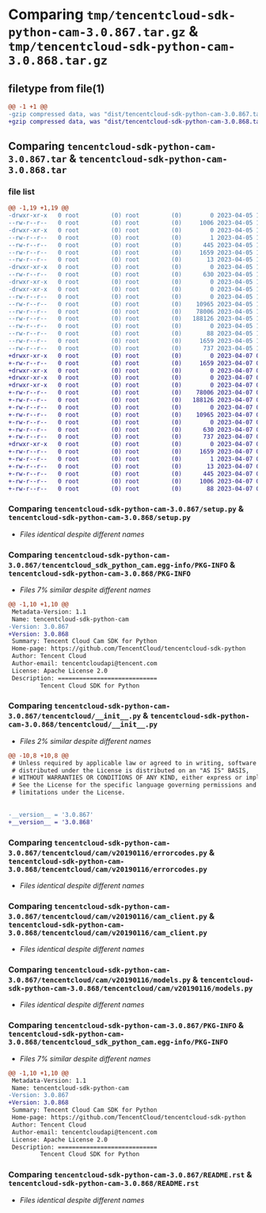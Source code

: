 # Comparing `tmp/tencentcloud-sdk-python-cam-3.0.867.tar.gz` & `tmp/tencentcloud-sdk-python-cam-3.0.868.tar.gz`

## filetype from file(1)

```diff
@@ -1 +1 @@
-gzip compressed data, was "dist/tencentcloud-sdk-python-cam-3.0.867.tar", last modified: Wed Apr  5 16:23:04 2023, max compression
+gzip compressed data, was "dist/tencentcloud-sdk-python-cam-3.0.868.tar", last modified: Fri Apr  7 00:22:01 2023, max compression
```

## Comparing `tencentcloud-sdk-python-cam-3.0.867.tar` & `tencentcloud-sdk-python-cam-3.0.868.tar`

### file list

```diff
@@ -1,19 +1,19 @@
-drwxr-xr-x   0 root         (0) root         (0)        0 2023-04-05 16:23:04.000000 tencentcloud-sdk-python-cam-3.0.867/
--rw-r--r--   0 root         (0) root         (0)     1006 2023-04-05 16:23:04.000000 tencentcloud-sdk-python-cam-3.0.867/setup.py
-drwxr-xr-x   0 root         (0) root         (0)        0 2023-04-05 16:23:04.000000 tencentcloud-sdk-python-cam-3.0.867/tencentcloud_sdk_python_cam.egg-info/
--rw-r--r--   0 root         (0) root         (0)        1 2023-04-05 16:23:04.000000 tencentcloud-sdk-python-cam-3.0.867/tencentcloud_sdk_python_cam.egg-info/dependency_links.txt
--rw-r--r--   0 root         (0) root         (0)      445 2023-04-05 16:23:04.000000 tencentcloud-sdk-python-cam-3.0.867/tencentcloud_sdk_python_cam.egg-info/SOURCES.txt
--rw-r--r--   0 root         (0) root         (0)     1659 2023-04-05 16:23:04.000000 tencentcloud-sdk-python-cam-3.0.867/tencentcloud_sdk_python_cam.egg-info/PKG-INFO
--rw-r--r--   0 root         (0) root         (0)       13 2023-04-05 16:23:04.000000 tencentcloud-sdk-python-cam-3.0.867/tencentcloud_sdk_python_cam.egg-info/top_level.txt
-drwxr-xr-x   0 root         (0) root         (0)        0 2023-04-05 16:23:04.000000 tencentcloud-sdk-python-cam-3.0.867/tencentcloud/
--rw-r--r--   0 root         (0) root         (0)      630 2023-04-05 16:23:04.000000 tencentcloud-sdk-python-cam-3.0.867/tencentcloud/__init__.py
-drwxr-xr-x   0 root         (0) root         (0)        0 2023-04-05 16:23:04.000000 tencentcloud-sdk-python-cam-3.0.867/tencentcloud/cam/
-drwxr-xr-x   0 root         (0) root         (0)        0 2023-04-05 16:23:04.000000 tencentcloud-sdk-python-cam-3.0.867/tencentcloud/cam/v20190116/
--rw-r--r--   0 root         (0) root         (0)        0 2023-04-05 16:23:04.000000 tencentcloud-sdk-python-cam-3.0.867/tencentcloud/cam/v20190116/__init__.py
--rw-r--r--   0 root         (0) root         (0)    10965 2023-04-05 16:23:04.000000 tencentcloud-sdk-python-cam-3.0.867/tencentcloud/cam/v20190116/errorcodes.py
--rw-r--r--   0 root         (0) root         (0)    78006 2023-04-05 16:23:04.000000 tencentcloud-sdk-python-cam-3.0.867/tencentcloud/cam/v20190116/cam_client.py
--rw-r--r--   0 root         (0) root         (0)   188126 2023-04-05 16:23:04.000000 tencentcloud-sdk-python-cam-3.0.867/tencentcloud/cam/v20190116/models.py
--rw-r--r--   0 root         (0) root         (0)        0 2023-04-05 16:23:04.000000 tencentcloud-sdk-python-cam-3.0.867/tencentcloud/cam/__init__.py
--rw-r--r--   0 root         (0) root         (0)       88 2023-04-05 16:23:04.000000 tencentcloud-sdk-python-cam-3.0.867/setup.cfg
--rw-r--r--   0 root         (0) root         (0)     1659 2023-04-05 16:23:04.000000 tencentcloud-sdk-python-cam-3.0.867/PKG-INFO
--rw-r--r--   0 root         (0) root         (0)      737 2023-04-05 16:23:04.000000 tencentcloud-sdk-python-cam-3.0.867/README.rst
+drwxr-xr-x   0 root         (0) root         (0)        0 2023-04-07 00:22:01.000000 tencentcloud-sdk-python-cam-3.0.868/
+-rw-r--r--   0 root         (0) root         (0)     1659 2023-04-07 00:22:01.000000 tencentcloud-sdk-python-cam-3.0.868/PKG-INFO
+drwxr-xr-x   0 root         (0) root         (0)        0 2023-04-07 00:22:01.000000 tencentcloud-sdk-python-cam-3.0.868/tencentcloud/
+drwxr-xr-x   0 root         (0) root         (0)        0 2023-04-07 00:22:01.000000 tencentcloud-sdk-python-cam-3.0.868/tencentcloud/cam/
+drwxr-xr-x   0 root         (0) root         (0)        0 2023-04-07 00:22:01.000000 tencentcloud-sdk-python-cam-3.0.868/tencentcloud/cam/v20190116/
+-rw-r--r--   0 root         (0) root         (0)    78006 2023-04-07 00:22:01.000000 tencentcloud-sdk-python-cam-3.0.868/tencentcloud/cam/v20190116/cam_client.py
+-rw-r--r--   0 root         (0) root         (0)   188126 2023-04-07 00:22:01.000000 tencentcloud-sdk-python-cam-3.0.868/tencentcloud/cam/v20190116/models.py
+-rw-r--r--   0 root         (0) root         (0)        0 2023-04-07 00:22:01.000000 tencentcloud-sdk-python-cam-3.0.868/tencentcloud/cam/v20190116/__init__.py
+-rw-r--r--   0 root         (0) root         (0)    10965 2023-04-07 00:22:01.000000 tencentcloud-sdk-python-cam-3.0.868/tencentcloud/cam/v20190116/errorcodes.py
+-rw-r--r--   0 root         (0) root         (0)        0 2023-04-07 00:22:01.000000 tencentcloud-sdk-python-cam-3.0.868/tencentcloud/cam/__init__.py
+-rw-r--r--   0 root         (0) root         (0)      630 2023-04-07 00:22:01.000000 tencentcloud-sdk-python-cam-3.0.868/tencentcloud/__init__.py
+-rw-r--r--   0 root         (0) root         (0)      737 2023-04-07 00:22:01.000000 tencentcloud-sdk-python-cam-3.0.868/README.rst
+drwxr-xr-x   0 root         (0) root         (0)        0 2023-04-07 00:22:01.000000 tencentcloud-sdk-python-cam-3.0.868/tencentcloud_sdk_python_cam.egg-info/
+-rw-r--r--   0 root         (0) root         (0)     1659 2023-04-07 00:22:01.000000 tencentcloud-sdk-python-cam-3.0.868/tencentcloud_sdk_python_cam.egg-info/PKG-INFO
+-rw-r--r--   0 root         (0) root         (0)        1 2023-04-07 00:22:01.000000 tencentcloud-sdk-python-cam-3.0.868/tencentcloud_sdk_python_cam.egg-info/dependency_links.txt
+-rw-r--r--   0 root         (0) root         (0)       13 2023-04-07 00:22:01.000000 tencentcloud-sdk-python-cam-3.0.868/tencentcloud_sdk_python_cam.egg-info/top_level.txt
+-rw-r--r--   0 root         (0) root         (0)      445 2023-04-07 00:22:01.000000 tencentcloud-sdk-python-cam-3.0.868/tencentcloud_sdk_python_cam.egg-info/SOURCES.txt
+-rw-r--r--   0 root         (0) root         (0)     1006 2023-04-07 00:22:01.000000 tencentcloud-sdk-python-cam-3.0.868/setup.py
+-rw-r--r--   0 root         (0) root         (0)       88 2023-04-07 00:22:01.000000 tencentcloud-sdk-python-cam-3.0.868/setup.cfg
```

### Comparing `tencentcloud-sdk-python-cam-3.0.867/setup.py` & `tencentcloud-sdk-python-cam-3.0.868/setup.py`

 * *Files identical despite different names*

### Comparing `tencentcloud-sdk-python-cam-3.0.867/tencentcloud_sdk_python_cam.egg-info/PKG-INFO` & `tencentcloud-sdk-python-cam-3.0.868/PKG-INFO`

 * *Files 7% similar despite different names*

```diff
@@ -1,10 +1,10 @@
 Metadata-Version: 1.1
 Name: tencentcloud-sdk-python-cam
-Version: 3.0.867
+Version: 3.0.868
 Summary: Tencent Cloud Cam SDK for Python
 Home-page: https://github.com/TencentCloud/tencentcloud-sdk-python
 Author: Tencent Cloud
 Author-email: tencentcloudapi@tencent.com
 License: Apache License 2.0
 Description: ============================
         Tencent Cloud SDK for Python
```

### Comparing `tencentcloud-sdk-python-cam-3.0.867/tencentcloud/__init__.py` & `tencentcloud-sdk-python-cam-3.0.868/tencentcloud/__init__.py`

 * *Files 2% similar despite different names*

```diff
@@ -10,8 +10,8 @@
 # Unless required by applicable law or agreed to in writing, software
 # distributed under the License is distributed on an "AS IS" BASIS,
 # WITHOUT WARRANTIES OR CONDITIONS OF ANY KIND, either express or implied.
 # See the License for the specific language governing permissions and
 # limitations under the License.
 
 
-__version__ = '3.0.867'
+__version__ = '3.0.868'
```

### Comparing `tencentcloud-sdk-python-cam-3.0.867/tencentcloud/cam/v20190116/errorcodes.py` & `tencentcloud-sdk-python-cam-3.0.868/tencentcloud/cam/v20190116/errorcodes.py`

 * *Files identical despite different names*

### Comparing `tencentcloud-sdk-python-cam-3.0.867/tencentcloud/cam/v20190116/cam_client.py` & `tencentcloud-sdk-python-cam-3.0.868/tencentcloud/cam/v20190116/cam_client.py`

 * *Files identical despite different names*

### Comparing `tencentcloud-sdk-python-cam-3.0.867/tencentcloud/cam/v20190116/models.py` & `tencentcloud-sdk-python-cam-3.0.868/tencentcloud/cam/v20190116/models.py`

 * *Files identical despite different names*

### Comparing `tencentcloud-sdk-python-cam-3.0.867/PKG-INFO` & `tencentcloud-sdk-python-cam-3.0.868/tencentcloud_sdk_python_cam.egg-info/PKG-INFO`

 * *Files 7% similar despite different names*

```diff
@@ -1,10 +1,10 @@
 Metadata-Version: 1.1
 Name: tencentcloud-sdk-python-cam
-Version: 3.0.867
+Version: 3.0.868
 Summary: Tencent Cloud Cam SDK for Python
 Home-page: https://github.com/TencentCloud/tencentcloud-sdk-python
 Author: Tencent Cloud
 Author-email: tencentcloudapi@tencent.com
 License: Apache License 2.0
 Description: ============================
         Tencent Cloud SDK for Python
```

### Comparing `tencentcloud-sdk-python-cam-3.0.867/README.rst` & `tencentcloud-sdk-python-cam-3.0.868/README.rst`

 * *Files identical despite different names*

